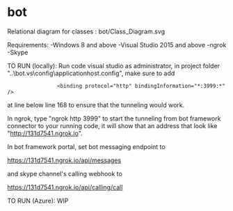 # bot

Relational diagram for classes :  bot/Class_Diagram.svg 

Requirements:
-Windows 8 and above
-Visual Studio 2015 and above
-ngrok
-Skype

TO RUN (locally):
Run code visual studio as administrator, in project folder "..\bot\.vs\config\applicationhost.config", make sure to add

					<binding protocol="http" bindingInformation="*:3999:*" />

at line below line 168 to ensure that the tunneling would work.

In ngrok, type "ngrok http 3999" to start the tunneling from bot framework connector to your running code, it will show that an address that look like "http://131d7541.ngrok.io".

In bot framework portal, set bot messaging endpoint to

https://131d7541.ngrok.io/api/messages


and skype channel's calling webhook to

https://131d7541.ngrok.io/api/calling/call

TO RUN (Azure): WIP


